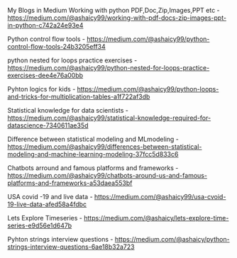 
My Blogs in  Medium
Working with python PDF,Doc,Zip,Images,PPT etc   - https://medium.com/@ashaicy99/working-with-pdf-docs-zip-images-ppt-in-python-c742a24e93e4

Python control flow tools   -     https://medium.com/@ashaicy99/python-control-flow-tools-24b3205eff34

python nested for loops practice exercises  -   https://medium.com/@ashaicy99/python-nested-for-loops-practice-exercises-dee4e76a00bb

Pyhton logics for kids  -      https://medium.com/@ashaicy99/python-loops-and-tricks-for-multiplication-tables-a1f722af3db

Statistical knowledge for data scientists -   https://medium.com/@ashaicy99/statistical-knowledge-required-for-datascience-7340611ae35d

Difference between statistical modeling and MLmodeling - https://medium.com/@ashaicy99/differences-between-statistical-modeling-and-machine-learning-modeling-37fcc5d833c6

Chatbots arround and famous platforms and frameworks   - https://medium.com/@ashaicy99/chatbots-around-us-and-famous-platforms-and-frameworks-a53daea553bf

USA covid -19 and live data  -  https://medium.com/@ashaicy99/usa-cvoid-19-live-data-afed58a4fdbc

Lets Explore Timeseries  - https://medium.com/@ashaicy/lets-explore-time-series-e9d56e1d647b

Pyhton strings interview questions - https://medium.com/@ashaicy/python-strings-interview-questions-6ae18b32a723


